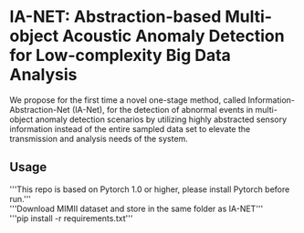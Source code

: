 # IA-NET: Abstraction-based Multi-object Acoustic Anomaly Detection for Low-complexity Big Data Analysis
We propose for the first time a novel one-stage method, called Information-Abstraction-Net (IA-Net), for the detection of abnormal events in multi-object anomaly detection scenarios by utilizing highly abstracted sensory information instead of the entire sampled data set to elevate the transmission and analysis needs of the system.

## Usage
'''This repo is based on Pytorch 1.0 or higher, please install Pytorch before run.'''  
'''Download MIMII dataset and store in the same folder as IA-NET'''  
'''pip install -r requirements.txt'''   
